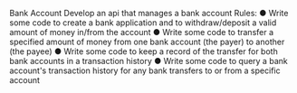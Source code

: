 Bank Account
Develop an api that manages a bank account
Rules:
● Write some code to create a bank application and to withdraw/deposit a valid
amount of money in/from the account
● Write some code to transfer a specified amount of money from one bank
account (the payer) to another (the payee)
● Write some code to keep a record of the transfer for both bank accounts in a
transaction history
● Write some code to query a bank account's transaction history for any bank
transfers to or from a specific account

